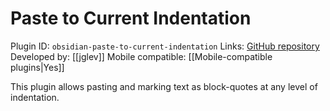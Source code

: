 # Paste to Current Indentation

Plugin ID: `obsidian-paste-to-current-indentation`
Links: [GitHub repository](https://github.com/jglev/obsidian-paste-to-current-indentation)
Developed by: [[jglev]]
Mobile compatible: [[Mobile-compatible plugins|Yes]]

This plugin allows pasting and marking text as block-quotes at any level of indentation.
